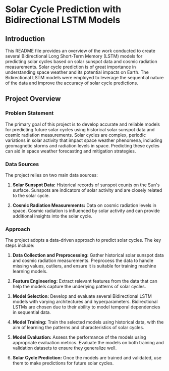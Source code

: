 # Solar Cycle Prediction with Bidirectional LSTM Models

## Introduction

This README file provides an overview of the work conducted to create several Bidirectional Long Short-Term Memory (LSTM) models for predicting solar cycles based on solar sunspot data and cosmic radiation measurements. Solar cycle prediction is of great importance in understanding space weather and its potential impacts on Earth. The Bidirectional LSTM models were employed to leverage the sequential nature of the data and improve the accuracy of solar cycle predictions.

## Project Overview

### Problem Statement

The primary goal of this project is to develop accurate and reliable models for predicting future solar cycles using historical solar sunspot data and cosmic radiation measurements. Solar cycles are complex, periodic variations in solar activity that impact space weather phenomena, including geomagnetic storms and radiation levels in space. Predicting these cycles can aid in space weather forecasting and mitigation strategies.

### Data Sources

The project relies on two main data sources:

1. **Solar Sunspot Data:** Historical records of sunspot counts on the Sun's surface. Sunspots are indicators of solar activity and are closely related to the solar cycle.

2. **Cosmic Radiation Measurements:** Data on cosmic radiation levels in space. Cosmic radiation is influenced by solar activity and can provide additional insights into the solar cycle.

### Approach

The project adopts a data-driven approach to predict solar cycles. The key steps include:

1. **Data Collection and Preprocessing:** Gather historical solar sunspot data and cosmic radiation measurements. Preprocess the data to handle missing values, outliers, and ensure it is suitable for training machine learning models.

2. **Feature Engineering:** Extract relevant features from the data that can help the models capture the underlying patterns of solar cycles.

3. **Model Selection:** Develop and evaluate several Bidirectional LSTM models with varying architectures and hyperparameters. Bidirectional LSTMs are chosen due to their ability to model temporal dependencies in sequential data.

4. **Model Training:** Train the selected models using historical data, with the aim of learning the patterns and characteristics of solar cycles.

5. **Model Evaluation:** Assess the performance of the models using appropriate evaluation metrics. Evaluate the models on both training and validation datasets to ensure they generalize well.

6. **Solar Cycle Prediction:** Once the models are trained and validated, use them to make predictions for future solar cycles.

